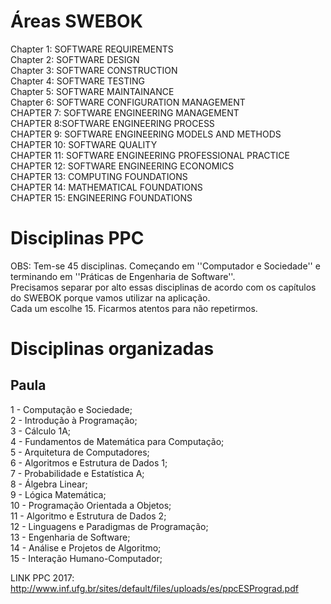 # Áreas SWEBOK
Chapter 1: SOFTWARE REQUIREMENTS <br>
Chapter 2: SOFTWARE DESIGN <br>
Chapter 3: SOFTWARE CONSTRUCTION <br>
Chapter 4: SOFTWARE TESTING <br>
Chapter 5: SOFTWARE MAINTAINANCE <br>
Chapter 6: SOFTWARE CONFIGURATION MANAGEMENT <br>
CHAPTER 7: SOFTWARE ENGINEERING MANAGEMENT <br>
CHAPTER 8:SOFTWARE ENGINEERING PROCESS <br>
CHAPTER 9: SOFTWARE ENGINEERING MODELS AND METHODS <br>
CHAPTER 10: SOFTWARE QUALITY <br>
CHAPTER 11: SOFTWARE ENGINEERING PROFESSIONAL PRACTICE <br>
CHAPTER 12: SOFTWARE ENGINEERING ECONOMICS <br>
CHAPTER 13: COMPUTING FOUNDATIONS <br>
CHAPTER 14: MATHEMATICAL FOUNDATIONS <br>
CHAPTER 15: ENGINEERING FOUNDATIONS <br>

# Disciplinas PPC
OBS: Tem-se 45 disciplinas. Começando em ''Computador e Sociedade'' e terminando em ''Práticas de Engenharia de Software''. <br>
Precisamos separar por alto essas  disciplinas de acordo com os capítulos do SWEBOK porque vamos utilizar na aplicação. <br>
Cada um escolhe 15. Ficarmos atentos para não repetirmos. <br>

# Disciplinas organizadas
## Paula 
1 - Computação e Sociedade; <br>
2 - Introdução à Programação; <br>
3 - Cálculo 1A; <br>
4 - Fundamentos de Matemática para Computação; <br>
5 - Arquitetura de Computadores; <br>
6 - Algoritmos e Estrutura de Dados 1; <br>
7 - Probabilidade e Estatística A; <br>
8 - Álgebra Linear; <br>
9 - Lógica Matemática; <br> 
10 - Programação Orientada a Objetos; <br> 
11 - Algoritmo e Estrutura de Dados 2; <br>
12 - Linguagens e Paradigmas de Programação; <br>
13 - Engenharia de Software; <br>
14 - Análise e Projetos de Algoritmo; <br>
15 - Interação Humano-Computador;<br>


LINK PPC 2017: http://www.inf.ufg.br/sites/default/files/uploads/es/ppcESPrograd.pdf
